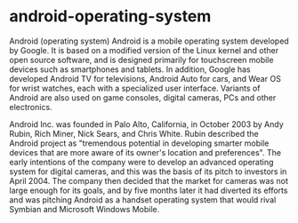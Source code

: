 # android-operating-system
Android (operating system)
Android is a mobile operating system developed by Google. It is based on a modified version of the Linux kernel and other open source software, and is designed primarily for touchscreen mobile devices such as smartphones and tablets. In addition, Google has developed Android TV for televisions, Android Auto for cars, and Wear OS for wrist watches, each with a specialized user interface. Variants of Android are also used on game consoles, digital cameras, PCs and other electronics.

Android Inc. was founded in Palo Alto, California, in October 2003 by Andy Rubin, Rich Miner, Nick Sears, and Chris White. Rubin described the Android project as "tremendous potential in developing smarter mobile devices that are more aware of its owner's location and preferences". The early intentions of the company were to develop an advanced operating system for digital cameras, and this was the basis of its pitch to investors in April 2004. The company then decided that the market for cameras was not large enough for its goals, and by five months later it had diverted its efforts and was pitching Android as a handset operating system that would rival Symbian and Microsoft Windows Mobile.
  
